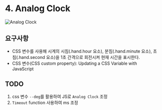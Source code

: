 # 4. Analog Clock

![Analog Clock](https://poiemaweb.com/assets/fs-images/exercise/analog-clock.gif)

## 요구사항

- CSS 변수를 사용해 시계의 시침(.hand.hour 요소), 분침(.hand.minute 요소), 초침(.hand.second 요소)을 1초 간격으로 회전시켜 현재 시간을 표시한다.
- CSS 변수(CSS custom property): Updating a CSS Variable with JavaScript

## TODO

1. css 변수 `--deg`를 활용하여 JS로 `Analog Clock` 조정
2. `Timeout` function 사용하여 ms 조정
